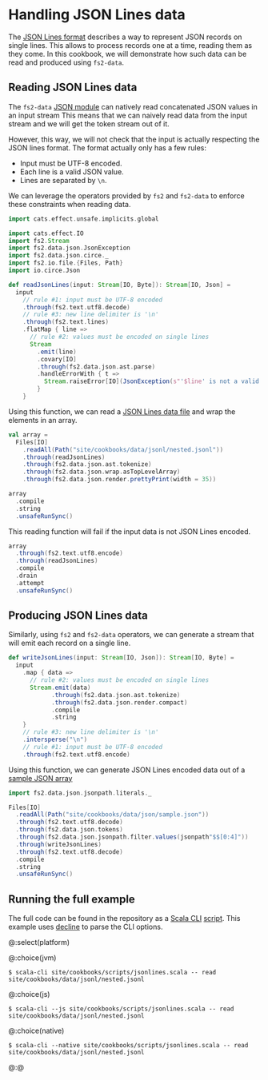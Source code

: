 # Handling JSON Lines data

The [JSON Lines format][jsonlines] describes a way to represent JSON records on single lines. This allows to process records one at a time, reading them as they come.
In this cookbook, we will demonstrate how such data can be read and produced using `fs2-data`.

## Reading JSON Lines data

The `fs2-data` [JSON module][json] can natively read concatenated JSON values in an input stream This means that we can naively read data from the input stream and we will get the token stream out of it.

However, this way, we will not check that the input is actually respecting the JSON lines format. The format actually only has a few rules:

 - Input must be UTF-8 encoded.
 - Each line is a valid JSON value.
 - Lines are separated by `\n`.

We can leverage the operators provided by `fs2` and `fs2-data` to enforce these constraints when reading data.

```scala mdoc
import cats.effect.unsafe.implicits.global

import cats.effect.IO
import fs2.Stream
import fs2.data.json.JsonException
import fs2.data.json.circe._
import fs2.io.file.{Files, Path}
import io.circe.Json

def readJsonLines(input: Stream[IO, Byte]): Stream[IO, Json] =
  input
    // rule #1: input must be UTF-8 encoded
    .through(fs2.text.utf8.decode)
    // rule #3: new line delimiter is '\n'
    .through(fs2.text.lines)
    .flatMap { line =>
      // rule #2: values must be encoded on single lines
      Stream
        .emit(line)
        .covary[IO]
        .through(fs2.data.json.ast.parse)
        .handleErrorWith { t =>
          Stream.raiseError[IO](JsonException(s"'$line' is not a valid JSON value", inner = t))
        }
    }

```

Using this function, we can read a [JSON Lines data file][data-jsonl] and wrap the elements in an array.

```scala mdoc
val array =
  Files[IO]
    .readAll(Path("site/cookbooks/data/jsonl/nested.jsonl"))
    .through(readJsonLines)
    .through(fs2.data.json.ast.tokenize)
    .through(fs2.data.json.wrap.asTopLevelArray)
    .through(fs2.data.json.render.prettyPrint(width = 35))

array
  .compile
  .string
  .unsafeRunSync()
```

This reading function will fail if the input data is not JSON Lines encoded.

```scala mdoc
array
  .through(fs2.text.utf8.encode)
  .through(readJsonLines)
  .compile
  .drain
  .attempt
  .unsafeRunSync()
```

## Producing JSON Lines data

Similarly, using `fs2` and `fs2-data` operators, we can generate a stream that will emit each record on a single line.

```scala mdoc
def writeJsonLines(input: Stream[IO, Json]): Stream[IO, Byte] =
  input
    .map { data =>
      // rule #2: values must be encoded on single lines
      Stream.emit(data)
            .through(fs2.data.json.ast.tokenize)
            .through(fs2.data.json.render.compact)
            .compile
            .string
    }
    // rule #3: new line delimiter is '\n'
    .intersperse("\n")
    // rule #1: input must be UTF-8 encoded
    .through(fs2.text.utf8.encode)
```

Using this function, we can generate JSON Lines encoded data out of a [sample JSON array][data-json]

```scala mdoc
import fs2.data.json.jsonpath.literals._

Files[IO]
  .readAll(Path("site/cookbooks/data/json/sample.json"))
  .through(fs2.text.utf8.decode)
  .through(fs2.data.json.tokens)
  .through(fs2.data.json.jsonpath.filter.values(jsonpath"$$[0:4]"))
  .through(writeJsonLines)
  .through(fs2.text.utf8.decode)
  .compile
  .string
  .unsafeRunSync()
```

## Running the full example

The full code can be found in the repository as a [Scala CLI][scala-cli] [script][jsonlines-script].
This example uses [decline][decline] to parse the CLI options.

@:select(platform)

@:choice(jvm)
```shell
$ scala-cli site/cookbooks/scripts/jsonlines.scala -- read site/cookbooks/data/jsonl/nested.jsonl
```

@:choice(js)
```shell
$ scala-cli --js site/cookbooks/scripts/jsonlines.scala -- read site/cookbooks/data/jsonl/nested.jsonl
```

@:choice(native)
```shell
$ scala-cli --native site/cookbooks/scripts/jsonlines.scala -- read site/cookbooks/data/jsonl/nested.jsonl
```

@:@

[jsonlines]: https://jsonlines.org/
[json]: /documentation/json/index.md
[data-jsonl]: /cookbooks/data/jsonl/nested.jsonl
[data-json]: /cookbooks/data/json/sample.json
[scala-cli]: https://scala-cli.virtuslab.org/
[jsonlines-script]: /cookbooks/scripts/jsonlines.scala
[decline]: https://ben.kirw.in/decline/
